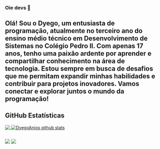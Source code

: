 ### Oie devs 👋

Olá! Sou o Dyego, um entusiasta de programação, atualmente no terceiro ano do ensino médio técnico em Desenvolvimento de Sistemas no Colégio Pedro II. Com apenas 17 anos, tenho uma paixão ardente por aprender e compartilhar conhecimento na área de tecnologia. Estou sempre em busca de desafios que me permitam expandir minhas habilidades e contribuir para projetos inovadores. Vamos conectar e explorar juntos o mundo da programação!
-----------------------------------------------------------------------------------------------------------------------------------------------------------------------



## **GitHub Estatísticas**

<a href="https://github.com/DyegoAnjos">
  <img align="center" src="https://github-readme-stats.vercel.app/api/top-langs/?username=DyegoAnjos&theme=dracula&hide_langs_below=1" />
</a>

<a href="https://github.com/DyegoAnjos">
 <img align="center" src="https://github-readme-stats.vercel.app/api?username=DyegoAnjos&show_icons=true&theme=dracula&line_height=27" alt="DyegoAnjos github stats"/>
</a>

  ##
 
<div> 
  <a href = "mailto:dyegocordeiro2007@gmail.com"><img src="https://img.shields.io/badge/-Gmail-%23333?style=for-the-badge&logo=gmail&logoColor=white" target="_blank"></a>
  <a href="https://www.linkedin.com/in/dyego-cordeiro-8491891a3/" target="_blank"><img src="https://img.shields.io/badge/-LinkedIn-%230077B5?style=for-the-badge&logo=linkedin&logoColor=white" target="_blank"></a> 
</div>
